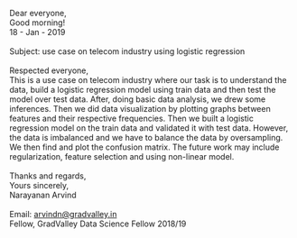Dear everyone, <br>
Good morning! <br>
18 - Jan - 2019 <br>
<br>
Subject: use case on telecom industry using logistic regression <br>
<br>
Respected everyone, <br>
This is a use case on telecom industry where our task is to understand the data, build a logistic regression model using 
train data and then test the model over test data. After, doing basic data analysis, we drew some inferences. Then we did 
data visualization by plotting graphs between features and their respective frequencies. Then we built a logistic regression 
model on the train data and validated it with test data. However, the data is imbalanced and we have to balance the data by 
oversampling. We then find and plot the confusion matrix. The future work may include regularization, feature selection and 
using non-linear model. <br>
<br>
Thanks and regards, <br>
Yours sincerely, <br>
Narayanan Arvind <br>
<br>
Email: arvindn@gradvalley.in <br>
Fellow, GradValley Data Science Fellow 2018/19




